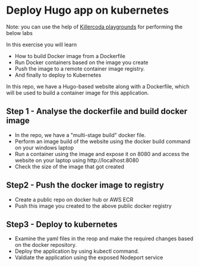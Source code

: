 # Deploy Hugo app on kubernetes

Note: you can use the help of  [Killercoda playgrounds](https://killercoda.com/playgrounds) for performing the below labs

In this exercise you will learn 
- How to build Docker image from a Dockerfile 
- Run Docker containers based on the image you create 
- Push the image to a remote container image registry.
- And finally to deploy to Kubernetes

In this repo, we have a Hugo-based website along with a Dockerfile, which will be used to build a container image for this application.

## Step 1 - Analyse the dockerfile and build docker image

 - In the repo, we have a  "multi-stage build" docker file.
 - Perform an image build of the website using the docker build command on your windows laptop
 - Run a container using the image and expose it on 8080 and access the website on your laptop using http://localhost:8080
 - Check the size of the image that got created

 ## Step2 - Push the docker image to registry

 - Create a public repo on docker hub or AWS ECR
 - Push this image you created to the above public docker registry
 
 ## Step3 - Deploy to kubernetes

 - Examine the yaml files in the reop and make the required changes based on the docker repository.
 - Deploy the application by using kubectl command.
 - Valdiate the application using the exposed Nodeport service




